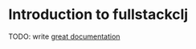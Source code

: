 # Introduction to fullstackclj

TODO: write [great documentation](http://jacobian.org/writing/what-to-write/)
